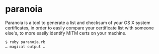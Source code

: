 paranoia
========

Paranoia is a tool to generate a list and checksum of your OS X system
certificates, in order to easily compare your certificate list with someone
else's, to more easily identify MiTM certs on your machine.

```bash
$ ruby paranoia.rb
… magical output …
```

